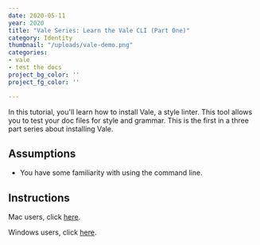 ```yaml
---
date: 2020-05-11
year: 2020
title: "Vale Series: Learn the Vale CLI (Part One)"
category: Identity
thumbnail: "/uploads/vale-demo.png"
categories:
- vale
- test the docs
project_bg_color: ''
project_fg_color: ''

---
```

In this tutorial, you'll learn how to install Vale, a style linter. This tool allows you to test your doc files for style and grammar. This is the first in a three part series about installing Vale.

## Assumptions

* You have some familiarity with using the command line. 

## Instructions

Mac users, click [here](https://technicaltidbits.net/journal/install-vale-mac).

Windows users, click [here](https://technicaltidbits.net/journal/install-vale-windows).



